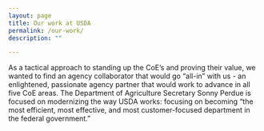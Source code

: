 ```yaml
---
layout: page
title: Our work at USDA
permalink: /our-work/
description: ""

---
```


As a tactical approach to standing up the CoE’s and proving their value, we wanted to find an agency collaborator that would go “all-in” with us - an enlightened, passionate agency partner that would work to advance in all five CoE areas. 
The Department of Agriculture Secretary Sonny Perdue is focused on modernizing the way USDA works: focusing on becoming “the most efficient, most effective, and most customer-focused department in the federal government.”
